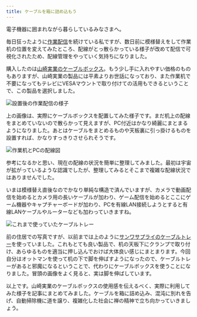```yaml
---
title: ケーブルを箱に詰め込もう
---
```

電子機器に囲まれながら暮らしているみなさまへ。

毎日狂ったように[作業配信](https://www.youtube.com/c/r7kamura)を続けている私ですが、数日前に模様替えをして作業机の位置を変えてみたところ、配線がとっ散らかっている様子が改めて配信で可視化されたため、配線管理をやっていく気持ちになりました。

購入したのは[山崎実業のケーブルボックス](https://www.amazon.co.jp/dp/B0846DPNPP)。もう少し手に入れやすい価格のものもありますが、山崎実業の製品には平素よりお世話になっており、また作業机で不要になってもテレビにVESAマウントで取り付けての活用もできるということで、この製品を選択しました。

![](https://lh3.googleusercontent.com/docs/ADP-6oGkmXmozfuY01gSvFe_OzmTbtjEp1cAKcYIfCCFhbpMn7xyblwH8xMyj854EMCE-1w4Iix-vkhZUJkJ6YwZwI12f5wcU1TFwY5cZKMfIzk6Zbmp0QLxWJg_XqG_4aoMh79lPkTYKWokNjf0guc9hF_RVsrNkYkKTh8nRGovTuKmmzrl4zvpwlXwN3TLyAbSm7P9ZeGMnfVUME7TPa_YoMfR39R1tXzOXfKE4WJDbHBZIfph-xKfe7DTcwStJdf-XPXmA8V4n6rSBB8cjrRe8aP1sI24XhxzElhyMNfUymrSexymcZBOCx3RTzDc7m9jSCSJ_aTFGEkMDkeXrXkNbbR8WPjkAmwDtMQvjZaiCiao-P6wh4-amHbcSXONdRrhv7XRFrcKR7iBz-j1DGQRiOSr4DqCSVjcHrqjmgmE93j5GzA-7Y2YvO520jsGQLVuXHTGxL8TecCoxlM7Ejkl27ln5_2aYNJmwqfOkoUBTnDFZacrkEmQH0Zq1TZL0jB0TXmbP_CEH6k89Dj8T8acJmh0C-V4UNgtSRk98GkvO6G3E0LLwBt98R7FFzbYN5JfqHhxZ36RMzfkzDqwrMAoVomSDAXbvKAH0niZT2oMVZHX1TuzYxF71-LL4s_3WbJsxDY_3BfWftUWqWXG0lXpwzqwLqs3iAB4A5QSnyH_z47C61QcVcIpKSZF9ZW_GR4PDKzHkralG7A7a2FreJe5KKZb3Swgd4pPQQ8Yd0SyecuESBCA-9U9CnNDNd58RN2RVrTi-pfNH1WqYTdPanctM5xmR5vAQEHu9ntykR9h0dH9hoaA54Uv0jqdG-ha2pKQuzoJSDzd8nrfm9hL1U5Wq6wOW-cz7U4XYr99SXHLtG5ZoGEUxP8PNkXOwx3eEi2tKMqoqfYeMLBuolXDyZDA7SnUJ2EOWPEKnGCfg0YfCclI5A6ZPYVxL3wyNPNo774hDDYEWCuXJha55jg3RfljvaGLnSLkxWqhatZY_zGUz8p0cDoVWdI4Vm9Xu9m-BAZB7vUjYgRMEzhatSZ1LTp6jijttoi7tFI3TKCGcSTwZowAk_BP0RVwLFinuYUJNViTTYJlKC52g0Pfn-aUrovRZU5m4P4VPVwRIbXgXpK8WF-iuHnKt1eKyc2b5FgH2ksmIyoz2ub69HRSvh6QvrjlIq8kB9Q-RbLKB1axQtDEdw87AicSspJlrTzCZkPjlBOvUfiysL9RWiooVc2BFUh4q-nnXdB1ajrN0ynLMpGh8BNUurUU "設置後の作業配信の様子")

上の画像は、実際にケーブルボックスを配置してみた様子です。まだ机上の配線をまとめていないので散らかって見えますが、PC付近はかなり綺麗にまとまるようになりました。あとはケーブルをまとめるものや天板裏に引っ掛けるものを設置すれば、かなりすっきりさせられそうです。

![](https://lh3.googleusercontent.com/docs/ADP-6oFtHW50rvXCXz2D5SyxuOy-Pr4CTZY6KF_tiXqX0aZheRrvrbK6qBAK0u_JtGPDE58BuY-o9izAgZeUs80XmSaOn-_bu0ZVLsBFNuobxfi1-fVZzf5ulJSqjt6gYuzCiYOIUfzKBCsxa-24qnGC6lpuG9ywydbGlkj3eBH_1Y4YRuN1C1LHpdMDlyWBzHsBcD48OKYdJQHAJMHerC_gIgGlkkxrE2SQ8qGnNOaTMZpUY_0oYi7DjF1cx75UXtN9zKp8wXfa7f-U2V3QiDPGgv66n2GL71jifb2vT7G1SpJYR8wG54JznHioQum5FtkMvn8yRZEobUG8ImM7U43CjtEOG8-8XiNmBTCKPb2PbXIgZ5bIJ7RZYKifubYn7Ckhr9TiaapSdjbKXHkEAo9tWUBg7azjVeJgYo6a9VKkJcrKvVTcBUq34Lm2Af2lyShKtmR_2CJUO-0gq-AXiLxiXqMmGJMNtt4-DSWqvFzA4hr4xdssQqkO8c_c7XhaggZdRfU-dX7ej99y94KH4wCoP4OTptRC5p8smqMGjfuCB-AxUWDVsI219HRgmXOcEDbhc7BEzLlIxLwlj0U-HI4zGJLke3NXhxFflutAQXkvWa-TRLEqbxNYNLwbrODZhTXLf8Z3hPAXMpMgP5teI4Tngjvq4UQ9AlDfaTUxu_X-D1Sw9BhivszGJO624WkoNHV5VaVLioUO5CEhIr5uN0iKfqhVpbOBiyttznow1DQL88HlomNPTrB6j_zURhkUr9UhqW3yfZOK79KuLz6iwjokscLGA8G3lPfqAsgHgH2GEGmjGjr_sesBYDp08hPsJkQc-DGbqRtsgshhq7p-98xLeW2x-HTP7teYgziB4nkaI97CpBn64SHxsPh2ILGzXWWw6oWu_nA1Urg44_xYDvgjGLHik3GV8XKq6Gmq5_JLlS2WghKDLWN52EulJN7_RXNpZy1cIobQ73jOiLHF3huP8ctnOtK2_2P_olQOKT-TCzVcCUjsx9Wy9uxFll7J0gfUyQFmvDxUpyNcRBlv40_SJJizTGX_6eskT5nD_6g10RZmpsbrAv6TY6E1Bq_InHvWQufYFB7leNB9zNpU_tDqwI5m0FEuEtvJRn8naiUylHyazgoumWd6frRM2giVDtmUlCAKUqJc7QTi-nWR8Yk5ayfgPC502t4tJ0FmOTzvo8C4_I-tOTcWgjTVKWrsKzQ2npZS3R-a8pcVV3JBN2rhXAui7sEkfY2jTCrGD7Rq1iJ1GVvn "作業机とPCの配線図")

参考になるかと思い、現在の配線の状況を簡単に整理してみました。最初は宇宙が拡がっているような認識でしたが、整理してみるとそこまで複雑な配線状況ではありませんでした。

いまは模様替え直後なのでかなり単純な構造で済んでいますが、カメラで動画配信を始めるとカメラ用の長いケーブルが加わり、ゲーム配信を始めるとここにゲーム機器やキャプチャーボードが加わり、PCを有線LAN接続しようとすると有線LANケーブルやルーターなども加わっていきますね。

![](https://lh3.googleusercontent.com/docs/ADP-6oEh5AImHapO1AcR92eLv8I27JhXN_Hv-YanJInHzFKTPKPjVsPCr1WVKOwsw5vXvkUrNlyrQ4OSF1yLaFFo-Hs0iQtfBjUumAqUOqvNUUNyOUaGx5Ve5REZgpWcrvKDd6z0hnYwdC4fqsbSh1WB1G91n4dXPLSBLE3q9t9LH-MFZkgNQB7JAsfFxcdpdOwKUAU4gCzVMWM-S6wjWqjLG-SS7Gt41AKPfvsg-yOTHxWNE_Oo2XByArosx0oFdgc-VU_VlqjMSFtYKpMDusXhj8Do9FgMc1otYZc2QG9TjvR_WU0ZkjYcfNtoQLlaMjOXPSuzLN9uZqqE-JZ4axLIu--rwuTVBw1wSHAOHJo-ydc4THoJqKTH71uEtLeNcs50VAO3X_TOB6ll_hh4kU90RqeO4tScbWSFRCMyeoTkBBlNPgoEv7qDYvn3fh71v56dAd00xsz2Vz0t-OtDBaaULdqQM8at7bwyrHVfmIAHYgDY3ia5ZQmY-40p3sdoUUL7Pkx_ije5rHJdpTTjvcZPHBuhPRTrTpuhi5Tyx6N6P2vUIwtvylwWkWsxXhH_uBwVJRVNY23LGPi8exQKzd66qNux3qPCHrYgQ7G4-i5xNZhBZm4ly0AhTBjz6Wdgml8lJAUwYtW4NOWbL5axDMqN6zZXPkTxz_RiNCIN6KmQZqAUqNCuX7UhylEMcBAECDDoDPPty2copXprzrneo3rwVkt8VxezRF4NRRwHrhUb5Wz7mILEIZ6xETWBQu98Wa5hhGYjj4FNFaL2EOy7YutDb9sJZISOIDAABvi-3kIAj9hw9tfkUVKWJPVbnmEdMKyWPz84W_g5CP2q0vxwZJgJfSro0geXrOPCMuoqdbJHHPzl-vEvNSXNAoUP0toEvaDvaCFTkkHRuohdsqHBh3GtDyjuexYArMUYEx3eI95w6e-XXmDmtqnKXPi00Yx1shNc4nxyYf5WNixBFiClz7uxzww-q7vx6_F_I0r891uZZ3C9Pxv8nmgdWVw4TVKlIhUKltQj1rVq9KC1BL6ANMkf_RBrA8gP-fyVzcuNqTN_3Oa6sMzzuVq-fy3MGCu3HnJcw75k4M4b-MF8juBCPvKmkOtUb0WoEm65SNN9-iGgECJRathhLhKL5_e4QxW-bWGDRkFvWUXbtzFWBUcRFTy66nJD0vV6Rlj4Vj1qY9Pv_w-QhzE--GaqH9OEohYt3CTFc6iwWgI-VJ7on3r6g9eI99IFyUdjYtijm8mgookMaj5Cv2Jd "これまで使っていたケーブルトレー")

前の住居での写真ですが、以前までは上のように[サンワサプライのケーブルトレー](https://www.amazon.co.jp/dp/B01N6B5ST9)を使っていました。これもとても良い製品で、机の天板下にクランプで取り付け、あらゆるものを適当に押し込んでおけば大体良い感じにまとまります。今回自分はオットマンを使って机の下で脚を伸ばすようになったので、ケーブルトレーがあると邪魔になるということで、代わりにケーブルボックスを使うことになりました。冒頭の画像をよく見ると、実は脚を伸ばしています。

以上です。山崎実業のケーブルボックスの使用感を伝えるべく、実際に利用してみた様子を記事にまとめてみました。ケーブルを箱に詰め込み、混沌に別れを告げ、自動掃除機に道を譲り、複雑化した社会に禅の精神で立ち向かっていきましょう。
